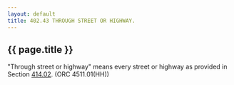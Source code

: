 ```yaml
---
layout: default 
title: 402.43 THROUGH STREET OR HIGHWAY.
---
```


{{ page.title }}
----------------

"Through street or highway" means every street or highway as provided in
Section [414.02](1d9e90bc.html). (ORC 4511.01(HH))
